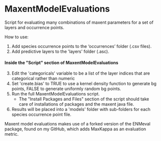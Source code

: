 # MaxentModelEvaluations
Script for evaluating many combinations of maxent parameters for a set of layers and occurrence points.

How to use:
1. Add species occurrence points to the ‘occurrences’ folder (.csv files).
2. Add predictive layers to the 'layers' folder (.asc).

#### Inside the "Script" section of MaxentModelEvaluations

3. Edit the 'categoricals' variable to be a list of the layer indices that are categorical rather than numeric
4. Set 'create.bias' to TRUE to use a kernel density function to generate bg points, FALSE to generate uniformly random bg points.
5. Run the full MaxentModelEvaluations script. 
   - The "Install Packages and Files" section of the script should take care of installations of packages and the maxent java file.
6. Results will be placed into a 'models' folder with sub-folders for each species occurrence point file.


Maxent model evaluations makes use of a forked version of the ENMeval package, found on my GitHub, which adds MaxKappa as an evaluation metric.
